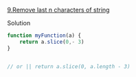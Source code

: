 [9.Remove last n characters of string](https://www.jschallenger.com/javascript-practice/javascript-fundamentals/remove-last-characters-string-javascript)

Solution

```js
function myFunction(a) {
    return a.slice(0,- 3) 
}


// or || return a.slice(0, a.length - 3)

``` 